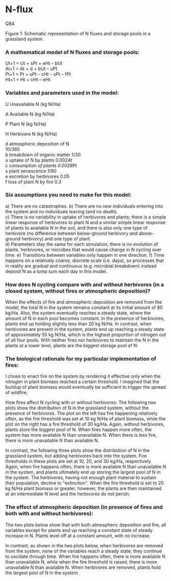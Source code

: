 # N-flux
QB4

Figure 1: Schematic representation of N fluxes and storage pools in a grassland system.




### A mathematical model of N fluxes and storage pools:

Ut+1  =  Ut + sPt + eHt – bUt                                    
At+1  =  At + d + bUt – uPt                                    
Pt+1  =  Pt + uPt – cHt – sPt – fPt               
Ht+1  =  Ht + cHt – eHt                                        




### Variables and parameters used in the model:

U
Unavailable N (kg N/Ha)

A
Available N (kg N/Ha)

P
Plant N (kg N/Ha)

H
Herbivore N (kg N/Ha)




d
atmospheric deposition of N            
10/365  
b
breakdown of organic matter
1/30  
u
uptake of N by plants
0.002*At   
c
consumption of plants
0.0028*Pt    
s
plant senescence
1/90  
e
excretion by herbivores
0.05  
f
loss of plant N by fire
0.3  



### Six assumptions you need to make for this model:
  a) There are no catastrophes.
  b) There are no new individuals entering into the system and no individuals leaving (and no death).  
  c) There is no variability in uptake of herbivores and plants; there is a simple linear response of herbivores to plant N and a similar simple linear response of plants to available N in the soil, and there is also only one type of herbivore (no difference between below-ground herbivory and above-ground herbivory) and one type of plant.  
  d) Parameters stay the same for each simulation; there is no evolution of plants, herbivores, or microbes that would cause change in N cycling over time.
  e) Transitions between variables only happen in one direction.
  f) Time happens on a relatively coarse, discrete scale (i.e. days), so processes that in reality are gradual and continuous (e.g. microbial breakdown) instead deposit N as a lump sum each day in this model.  
  
### How does N cycling compare with and without herbivores (in a closed system, without fires or atmospheric deposition)?

When the effects of fire and atmospheric deposition are removed from the model, the total N in the system remains constant at its initial amount of 80 kg/Ha.  Also, the system eventually reaches a steady state, where the amount of N in each pool becomes constant.  In the presence of herbivores, plants end up holding slightly less than 20 kg N/Ha.  In contrast, when herbivores are present in the system, plants end up reaching a steady state of approximately 55 kg N/Ha, which is the highest proportion of nitrogen out of all four pools.  With neither fires nor herbivores to maintain the N in the plants at a lower level, plants are the biggest storage pool of N.  

### The biological rationale for my particular implementation of fires:

I chose to enact fire on the system by rendering it effective only when the nitrogen in plant biomass reached a certain threshold.  I imagined that the buildup of plant biomass would eventually be sufficient to trigger the spread of wildfire.
     
How fires affect N cycling with or without herbivores:
The following two plots show the distribution of N in the grassland system, without the presence of herbivores.  The plot on the left has fire happening relatively often, as the fire threshold was set at 10 kg N/Ha of plant biomass, while the plot on the right has a fire threshold of 30 kg/Ha.  Again, without herbivores, plants store the biggest pool of N.  When fires happen more often, the system has more available N than unavailable N.  When there is less fire, there is more unavailable N than available N.
 
In contrast, the following three plots show the distribution of N in the grassland system, but adding herbivores back into the system.  Fire thresholds in these plots are set at 10, 20, and 30 kg/Ha, respectively.  Again, when fire happens often, there is more available N than unavailable N in the system, and plants ultimately end up storing the largest pool of N in the system.  The herbivores, having not enough plant material to sustain their population, decline to "extinction".  When the fire threshold is set to 20 kg N/Ha plant biomass or greater, however, the plants are then maintained at an intermediate N level and the herbivores do not perish.  


### The effect of atmospheric deposition (in presence of fires and both with and without herbivores):
The two plots below show that with both atmospheric deposition and fire, all variables except for plants end up reaching a constant state of steady increase in N.  Plants level off at a constant amount, with no increase.
 
In contrast, as shown in the two plots below, when herbivores are removed from the system, none of the variables reach a steady state; they continue to oscillate through time.  When fire happens often, there is more available N than unavailable N, while when the fire threshold is raised, there is more unavailable N than available N.  When herbivores are removed, plants hold the largest pool of N in the system.

